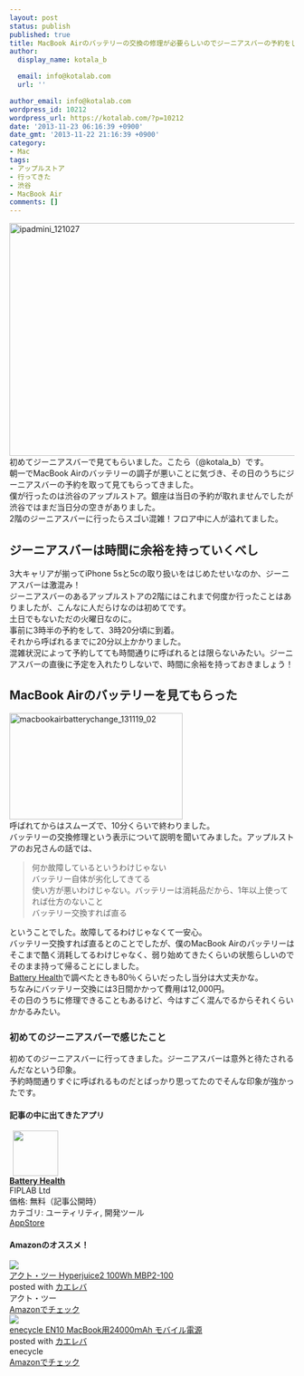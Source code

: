 ```yaml
---
layout: post
status: publish
published: true
title: MacBook Airのバッテリーの交換の修理が必要らしいのでジーニアスバーの予約をして行ってきたよ！
author:
  display_name: kotala_b

  email: info@kotalab.com
  url: ''

author_email: info@kotalab.com
wordpress_id: 10212
wordpress_url: https://kotalab.com/?p=10212
date: '2013-11-23 06:16:39 +0900'
date_gmt: '2013-11-22 21:16:39 +0900'
category:
- Mac
tags:
- アップルストア
- 行ってきた
- 渋谷
- MacBook Air
comments: []
---
```

<p><img src="https://kotalab.com/wp-content/uploads/ipadmini_121027.jpg" alt="ipadmini_121027" width="548" height="411" class="alignnone size-full wp-image-3744" /><br />
初めてジーニアスバーで見てもらいました。こたら（@kotala_b）です。<br />
朝一でMacBook Airのバッテリーの調子が悪いことに気づき、その日のうちにジーニアスバーの予約を取って見てもらってきました。<br />
僕が行ったのは渋谷のアップルストア。銀座は当日の予約が取れませんでしたが渋谷ではまだ当日分の空きがありました。<br />
2階のジーニアスバーに行ったらスゴい混雑！フロア中に人が溢れてました。<br />
<!--more--></p>
<h2>ジーニアスバーは時間に余裕を持っていくべし</h2>
<p>3大キャリアが揃ってiPhone 5sと5cの取り扱いをはじめたせいなのか、ジーニアスバーは激混み！<br />
ジーニアスバーのあるアップルストアの2階にはこれまで何度か行ったことはありましたが、こんなに人だらけなのは初めてです。<br />
土日でもないただの火曜日なのに。<br />
事前に3時半の予約をして、3時20分頃に到着。<br />
それから呼ばれるまでに20分以上かかりました。<br />
混雑状況によって予約してても時間通りに呼ばれるとは限らないみたい。ジーニアスバーの直後に予定を入れたりしないで、時間に余裕を持っておきましょう！</p>
<h2>MacBook Airのバッテリーを見てもらった</h2>
<p><img src="https://kotalab.com/wp-content/uploads/macbookairbatterychange_131119_02.jpg" alt="macbookairbatterychange_131119_02" width="306" height="188" class="alignnone size-full wp-image-10206" /><br />
呼ばれてからはスムーズで、10分くらいで終わりました。<br />
バッテリーの交換修理という表示について説明を聞いてみました。アップルストアのお兄さんの話では、</p>
<blockquote><p>何か故障しているというわけじゃない<br />
バッテリー自体が劣化してきてる<br />
使い方が悪いわけじゃない。バッテリーは消耗品だから、1年以上使ってれば仕方のないこと<br />
バッテリー交換すれば直る
</p></blockquote>
<p>ということでした。故障してるわけじゃなくて一安心。<br />
バッテリー交換すれば直るとのことでしたが、僕のMacBook Airのバッテリーはそこまで酷く消耗してるわけじゃなく、弱り始めてきたくらいの状態らしいのでそのまま持って帰ることにしました。<br />
<a href="https://itunes.apple.com/jp/app/battery-health/id490192174?mt=12&uo=4&at=10l4yU" rel="nofollow" target="_blank">Battery Health</a>で調べたときも80％くらいだったし当分は大丈夫かな。<br />
ちなみにバッテリー交換には3日間かかって費用は12,000円。<br />
その日のうちに修理できることもあるけど、今はすごく混んでるからそれくらいかかるみたい。</p>
<h3>初めてのジーニアスバーで感じたこと</h3>
<p>初めてのジーニアスバーに行ってきました。ジーニアスバーは意外と待たされるんだなという印象。<br />
予約時間通りすぐに呼ばれるものだとばっかり思ってたのでそんな印象が強かったです。</p>
<h4 class="app">記事の中に出てきたアプリ</h4>
<div class="applink">
<div class="applinkimg"><a href="https://itunes.apple.com/jp/app/battery-health/id490192174?mt=12&uo=4&at=10l4yU" rel="nofollow" target="_blank"><img hspace="6" src="http://a4.mzstatic.com/us/r30/Purple/v4/2a/61/43/2a614364-24d2-538b-d80c-baadc8f1a621/APPL.512x512-75.png" width="80" /></a></div>
<div class="applinktext">
<div class="applinktitle"><strong><a href="https://itunes.apple.com/jp/app/battery-health/id490192174?mt=12&uo=4&at=10l4yU" rel="nofollow" target="_blank">Battery Health</a></strong></div>
<div class="applinkinfo">FIPLAB Ltd</div>
<div class="applinkinfo">価格: 無料（記事公開時）</div>
<div class="applinkinfo">カテゴリ: ユーティリティ, 開発ツール</div>
</div>
<div class="clear"></div>
<div class="appstorelink"><a href="https://itunes.apple.com/jp/app/battery-health/id490192174?mt=12&uo=4&at=10l4yU" rel="nofollow" target="_blank">AppStore</a></div>
</div>
<h4 class="aam">Amazonのオススメ！</h4>
<div class="kaerebalink-box">
<div class="kaerebalink-image"><a href="http://www.amazon.co.jp/exec/obidos/ASIN/B00A4ZGYWE/same-22/ref=nosim/" rel="nofollow" target="_blank"><img src="http://ecx.images-amazon.com/images/I/416WMSmWvYL._SL160_.jpg" style="border: none;" /></a></div>
<div class="kaerebalink-info">
<div class="kaerebalink-name"><a href="http://www.amazon.co.jp/exec/obidos/ASIN/B00A4ZGYWE/same-22/ref=nosim/" rel="nofollow" target="_blank">アクト・ツー Hyperjuice2 100Wh MBP2-100</a>
<div class="kaerebalink-powered-date">posted with <a href="http://kaereba.com" rel="nofollow" target="_blank">カエレバ</a></div>
</div>
<div class="kaerebalink-detail"> アクト・ツー     </div>
<div class="kaerebalink-link1">
<div class="shoplinkamazon"><a href="http://www.amazon.co.jp/gp/search?keywords=MBP2-100&__mk_ja_JP=%83J%83%5E%83J%83i&tag=same-22" rel="nofollow" target="_blank" title="アマゾン" >Amazonでチェック</a></div>
</div>
</div>
<div class="booklink-footer"></div>
</div>
<div class="kaerebalink-box">
<div class="kaerebalink-image"><a href="http://www.amazon.co.jp/exec/obidos/ASIN/B00EE1TLI8/same-22/ref=nosim/" rel="nofollow" target="_blank"><img src="http://ecx.images-amazon.com/images/I/31nOA0AWgxL._SL160_.jpg" style="border: none;" /></a></div>
<div class="kaerebalink-info">
<div class="kaerebalink-name"><a href="http://www.amazon.co.jp/exec/obidos/ASIN/B00EE1TLI8/same-22/ref=nosim/" rel="nofollow" target="_blank">enecycle EN10 MacBook用24000ｍAh モバイル電源</a>
<div class="kaerebalink-powered-date">posted with <a href="http://kaereba.com" rel="nofollow" target="_blank">カエレバ</a></div>
</div>
<div class="kaerebalink-detail"> enecycle     </div>
<div class="kaerebalink-link1">
<div class="shoplinkamazon"><a href="http://www.amazon.co.jp/gp/search?keywords=EN10&__mk_ja_JP=%83J%83%5E%83J%83i&tag=same-22" rel="nofollow" target="_blank" title="アマゾン" >Amazonでチェック</a></div>
</div>
</div>
<div class="booklink-footer"></div>
</div>

